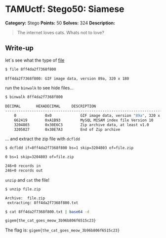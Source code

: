 # TAMUctf: Stego50: Siamese

**Category:** Stego
**Points:** 50
**Solves:** 324
**Description:**

> The internet loves cats. Whats not to love?

## Write-up

let´s see what the type of [file](https://github.com/dbaser/ctfs/blob/master/TAMUctf-2017/for50-siamese/8ff4da2f7368f800)

```bash
$ file 8ff4da2f7368f800
    
8ff4da2f7368f800: GIF image data, version 89a, 320 x 180
```    

run the `binwalk` to see hide files...

```bash
$ binwalk 8ff4da2f7368f800  
    
DECIMAL       HEXADECIMAL     DESCRIPTION
---------------------------------------------------------------------------
    0             0x0             GIF image data, version "89a", 320 x 180
    662419        0xA1B93         MySQL MISAM index file Version 10
    3204803       0x30E6C3        Zip archive data, at least v1.0
    3205027       0x30E7A3        End of Zip archive
```

... and extract the zip file with `dcfldd`

```bash
$ dcfldd if=8ff4da2f7368f800 bs=1 skip=3204803 of=file.zip

0 bs=1 skip=3204803 of=file.zip

246+0 records in
246+0 records out
```

`unzip` and `cat` the file!

```bash
$ unzip file.zip 

Archive:  file.zip
 extracting: 8ff4da2f7368f800.txt    

$ cat 8ff4da2f7368f800.txt | base64 -d

gigem{the_cat_goes_meow_3b96b806f6515c23}

```

The flag is: `gigem{the_cat_goes_meow_3b96b806f6515c23}`
